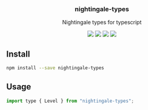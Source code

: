 <h3 align="center">
  nightingale-types
</h3>

<p align="center">
  Nightingale types for typescript
</p>

<p align="center">
  <a href="https://npmjs.org/package/nightingale-types"><img src="https://img.shields.io/npm/v/nightingale-types.svg?style=flat-square"></a>
  <a href="https://npmjs.org/package/nightingale-types"><img src="https://img.shields.io/npm/dw/nightingale-types.svg?style=flat-square"></a>
  <a href="https://npmjs.org/package/nightingale-types"><img src="https://img.shields.io/node/v/nightingale-types.svg?style=flat-square"></a>
  <a href="https://npmjs.org/package/nightingale-types"><img src="https://img.shields.io/npm/types/nightingale-types.svg?style=flat-square"></a>
</p>

## Install

```bash
npm install --save nightingale-types
```

## Usage

```js
import type { Level } from "nightingale-types";
```
